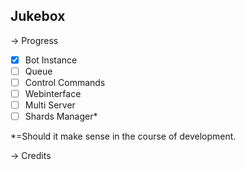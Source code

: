 <h2>Jukebox</h2>

→ Progress

- [x] Bot Instance
- [ ] Queue
- [ ] Control Commands
- [ ] Webinterface
- [ ] Multi Server
- [ ] Shards Manager*

*=Should it make sense in the course of development.

→ Credits<br>
